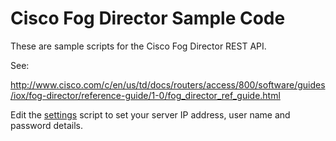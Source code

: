# Cisco Fog Director Sample Code

These are sample scripts for the Cisco Fog Director REST API.

See: 

http://www.cisco.com/c/en/us/td/docs/routers/access/800/software/guides/iox/fog-director/reference-guide/1-0/fog_director_ref_guide.html

Edit the [settings](src/sample/settings.py) script to set your server IP address, user name and password 
details.
